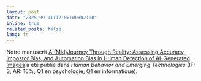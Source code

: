 ```yaml
---
layout: post
date: "2025-09-11T12:00:00+02:00"
inline: true
related_posts: false
lang: fr
---
```


Notre manuscrit [A (Mid)Journey Through Reality: Assessing Accuracy, Impostor Bias, and Automation Bias in Human Detection of AI-Generated Images](https://doi.org/10.1155/hbe2/9977058) a été publié dans _Human Behavior and Emerging Technologies_ (IF: 3; AR: 16%; Q1 en psychologie; Q1 en informatique).
